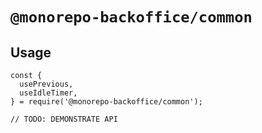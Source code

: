 # `@monorepo-backoffice/common`

## Usage

```
const {
  usePrevious,
  useIdleTimer,
} = require('@monorepo-backoffice/common');

// TODO: DEMONSTRATE API
```
